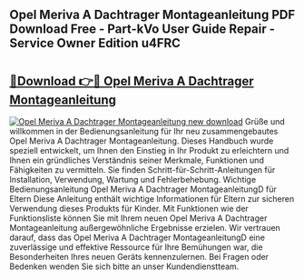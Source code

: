## Opel Meriva A Dachtrager Montageanleitung PDF Download Free - Part-kVo User Guide Repair - Service Owner Edition u4FRC

# <h2><a href="http://df6nud.blite.top/?on=Opel+Meriva+A+Dachtrager+Montageanleitung">🔗Download 👉🔴 Opel Meriva A Dachtrager Montageanleitung</a></h2>

[![Opel Meriva A Dachtrager Montageanleitung new download](https://i.imgur.com/lujVjoI.png)](http://df6nud.blite.top/?on=Opel+Meriva+A+Dachtrager+Montageanleitung)
Grüße und willkommen in der Bedienungsanleitung für Ihr neu zusammengebautes Opel Meriva A Dachtrager Montageanleitung. Dieses Handbuch wurde speziell entwickelt, um Ihnen den Einstieg in Ihr Produkt zu erleichtern und Ihnen ein gründliches Verständnis seiner Merkmale, Funktionen und Fähigkeiten zu vermitteln. Sie finden Schritt-für-Schritt-Anleitungen für Installation, Verwendung, Wartung und Fehlerbehebung. Wichtige Bedienungsanleitung Opel Meriva A Dachtrager MontageanleitungD für Eltern Diese Anleitung enthält wichtige Informationen für Eltern zur sicheren Verwendung dieses Produkts für Kinder. Mit Funktionen wie der Funktionsliste können Sie mit Ihrem neuen Opel Meriva A Dachtrager Montageanleitung außergewöhnliche Ergebnisse erzielen. Wir vertrauen darauf, dass das Opel Meriva A Dachtrager MontageanleitungD eine zuverlässige und effektive Ressource für Ihre Bemühungen war, die Besonderheiten Ihres neuen Geräts kennenzulernen. Bei Fragen oder Bedenken wenden Sie sich bitte an unser Kundendienstteam.
